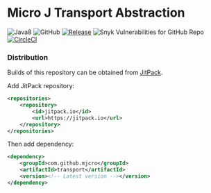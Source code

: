 # Micro J Transport Abstraction 

![Java8](https://img.shields.io/badge/Java-8-brightgreen)
![GitHub](https://img.shields.io/github/license/mjcro/transport)
[![Release](https://jitpack.io/v/mjcro/transport.svg)](https://jitpack.io/#mjcro/transport)
![Snyk Vulnerabilities for GitHub Repo](https://img.shields.io/snyk/vulnerabilities/github/mjcro/transport)
[![CircleCI](https://circleci.com/gh/mjcro/transport/tree/main.svg?style=svg)](https://circleci.com/gh/mjcro/transport/tree/main)

### Distribution

Builds of this repository can be obtained from [JitPack](https://jitpack.io/#mjcro/transport).

Add JitPack repository:

```xml
<repositories>
    <repository>
        <id>jitpack.io</id>
        <url>https://jitpack.io</url>
    </repository>
</repositories>
```

Then add dependency:

```xml
<dependency>
    <groupId>com.github.mjcro</groupId>
    <artifactId>transport</artifactId>
    <version><!-- Latest version --></version>
</dependency>
```
